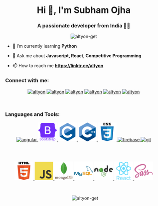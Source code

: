 <h1 align="center">Hi 👋, I'm Subham Ojha</h1>
<h3 align="center">A passionate developer from India 👨‍💻 </h3>

<p align="center"> <img
    src="https://komarev.com/ghpvc/?username=altyon-get&label=Profile%20views&color=0e75b6&style=flat"
    alt="altyon-get" /> </p>

- 🌱 I’m currently learning **Python**

- 💬 Ask me about **Javascript, React, Competitive Programming**

- 📫 How to reach me **https://linktr.ee/altyon**

<h3 align="left">Connect with me:</h3>
<p align="center">
  <a href="https://linkedin.com/in/altyon" target="blank"><img align="center"
      src="https://raw.githubusercontent.com/rahuldkjain/github-profile-readme-generator/master/src/images/icons/Social/linked-in-alt.svg"
      alt="altyon" height="30" width="60" /></a>
  <a href="https://www.hackerrank.com/altyon" target="blank"><img align="center"
      src="https://raw.githubusercontent.com/rahuldkjain/github-profile-readme-generator/master/src/images/icons/Social/hackerrank.svg"
      alt="altyon" height="30" width="60" /></a>
  <a href="https://codeforces.com/profile/altyon" target="blank"><img align="center"
      src="https://raw.githubusercontent.com/rahuldkjain/github-profile-readme-generator/master/src/images/icons/Social/codeforces.svg"
      alt="altyon" height="30" width="60" /></a>
  <a href="https://www.leetcode.com/altyon" target="blank"><img align="center"
      src="https://raw.githubusercontent.com/rahuldkjain/github-profile-readme-generator/master/src/images/icons/Social/leet-code.svg"
      alt="altyon" height="30" width="60" /></a>
  <a href="https://auth.geeksforgeeks.org/user/altyon" target="blank"><img align="center"
      src="https://raw.githubusercontent.com/rahuldkjain/github-profile-readme-generator/master/src/images/icons/Social/geeks-for-geeks.svg"
      alt="altyon" height="30" width="60" /></a>
  <a href="https://www.codechef.com/users/altyon" target="blank"><img align="center"
      src="https://cdn.jsdelivr.net/npm/simple-icons@3.1.0/icons/codechef.svg" alt="altyon" height="30"
      width="60" /></a>
</p>

<br>
<h3 align="left">Languages and Tools:</h3>
<p align="center"> <a href="https://angular.io" target="_blank" rel="noreferrer"> <img
      src="https://angular.io/assets/images/logos/angular/angular.svg" alt="angular" width="60" height="60" /> </a> <a
    href="https://getbootstrap.com" target="_blank" rel="noreferrer"> <img
      src="https://raw.githubusercontent.com/devicons/devicon/master/icons/bootstrap/bootstrap-plain-wordmark.svg"
      alt="bootstrap" width="60" height="60" /> </a> <a href="https://www.cprogramming.com/" target="_blank"
    rel="noreferrer"> <img src="https://raw.githubusercontent.com/devicons/devicon/master/icons/c/c-original.svg"
      alt="c" width="60" height="60" /> </a> <a href="https://www.w3schools.com/cpp/" target="_blank" rel="noreferrer">
    <img src="https://raw.githubusercontent.com/devicons/devicon/master/icons/cplusplus/cplusplus-original.svg"
      alt="cplusplus" width="60" height="60" /> </a> <a href="https://www.w3schools.com/css/" target="_blank"
    rel="noreferrer"> <img
      src="https://raw.githubusercontent.com/devicons/devicon/master/icons/css3/css3-original-wordmark.svg" alt="css3"
      width="60" height="60" /> </a> <a href="https://firebase.google.com/" target="_blank" rel="noreferrer"> <img
      src="https://www.vectorlogo.zone/logos/firebase/firebase-icon.svg" alt="firebase" width="60" height="60" /> </a>
  <a href="https://git-scm.com/" target="_blank" rel="noreferrer"> <img
      src="https://www.vectorlogo.zone/logos/git-scm/git-scm-icon.svg" alt="git" width="60" height="60" /> </a>
</p>
<br>
<br>
<p align="center">
  <a href="https://www.w3.org/html/" target="_blank" rel="noreferrer"> <img
      src="https://raw.githubusercontent.com/devicons/devicon/master/icons/html5/html5-original-wordmark.svg"
      alt="html5" width="60" height="60" /> </a> <a href="https://developer.mozilla.org/en-US/docs/Web/JavaScript"
    target="_blank" rel="noreferrer"> <img
      src="https://raw.githubusercontent.com/devicons/devicon/master/icons/javascript/javascript-original.svg"
      alt="javascript" width="60" height="60" /> </a> <a href="https://www.mongodb.com/" target="_blank"
    rel="noreferrer"> <img
      src="https://raw.githubusercontent.com/devicons/devicon/master/icons/mongodb/mongodb-original-wordmark.svg"
      alt="mongodb" width="60" height="60" /> </a> <a href="https://www.mysql.com/" target="_blank" rel="noreferrer">
    <img src="https://raw.githubusercontent.com/devicons/devicon/master/icons/mysql/mysql-original-wordmark.svg"
      alt="mysql" width="60" height="60" /> </a> <a href="https://nodejs.org" target="_blank" rel="noreferrer"> <img
      src="https://raw.githubusercontent.com/devicons/devicon/master/icons/nodejs/nodejs-original-wordmark.svg"
      alt="nodejs" width="60" height="60" /> </a> <a href="https://reactjs.org/" target="_blank" rel="noreferrer"> <img
      src="https://raw.githubusercontent.com/devicons/devicon/master/icons/react/react-original-wordmark.svg"
      alt="react" width="60" height="60" /> </a> <a href="https://sass-lang.com" target="_blank" rel="noreferrer"> <img
      src="https://raw.githubusercontent.com/devicons/devicon/master/icons/sass/sass-original.svg" alt="sass" width="60"
      height="60" /> </a>
</p>
<br>
<!-- <p style="display: flex; flex-direction: row;"> -->
<!-- <p align="center">
  <img align="center"
    src="https://github-readme-stats.vercel.app/api/top-langs?username=altyon-get&show_icons=true&locale=en&layout=compact"
    alt="altyon-get" />
</p> -->

<p align="center">
  &nbsp;
  <img align="center" src="https://github-readme-stats.vercel.app/api?username=altyon-get&show_icons=true&locale=en"
    alt="altyon-get" />
</p>

<!-- <p align="center">
  <img align="center" src="https://github-readme-streak-stats.herokuapp.com/?user=altyon-get&" alt="altyon-get" />
</p> -->
